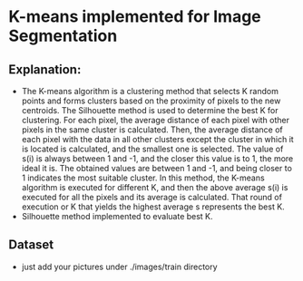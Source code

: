 # K-means implemented for Image Segmentation

## Explanation:
- The K-means algorithm is a clustering method that selects K random points and forms clusters based on the proximity of pixels to the new centroids. The Silhouette method is used to determine the best K for clustering. For each pixel, the average distance of each pixel with other pixels in the same cluster is calculated. Then, the average distance of each pixel with the data in all other clusters except the cluster in which it is located is calculated, and the smallest one is selected. The value of s(i) is always between 1 and -1, and the closer this value is to 1, the more ideal it is. The obtained values are between 1 and -1, and being closer to 1 indicates the most suitable cluster. In this method, the K-means algorithm is executed for different K, and then the above average s(i) is executed for all the pixels and its average is calculated. That round of execution or K that yields the highest average s represents the best K.
- Silhouette method implemented to evaluate best K.

## Dataset
- just add your pictures under ./images/train directory
